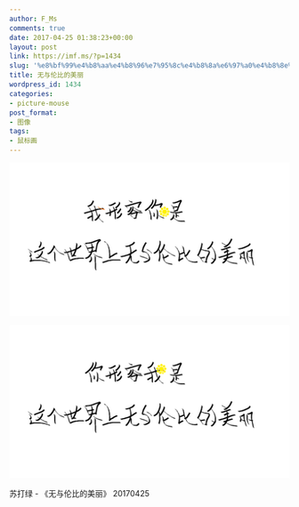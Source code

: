 ```yaml
---
author: F_Ms
comments: true
date: 2017-04-25 01:38:23+00:00
layout: post
link: https://imf.ms/?p=1434
slug: '%e8%bf%99%e4%b8%aa%e4%b8%96%e7%95%8c%e4%b8%8a%e6%97%a0%e4%b8%8e%e4%bc%a6%e6%af%94%e7%9a%84%e7%be%8e%e4%b8%bd'
title: 无与伦比的美丽
wordpress_id: 1434
categories:
- picture-mouse
post_format:
- 图像
tags:
- 鼠标画
---
```


![](/img/post/wp/2017/04/我形容你是这个世界上无语伦比的美丽_20170425.png)

![](/img/post/wp/2017/04/你形容我是这这个世界上无语伦比的美丽_20170425.png)


苏打绿 - 《无与伦比的美丽》
20170425
